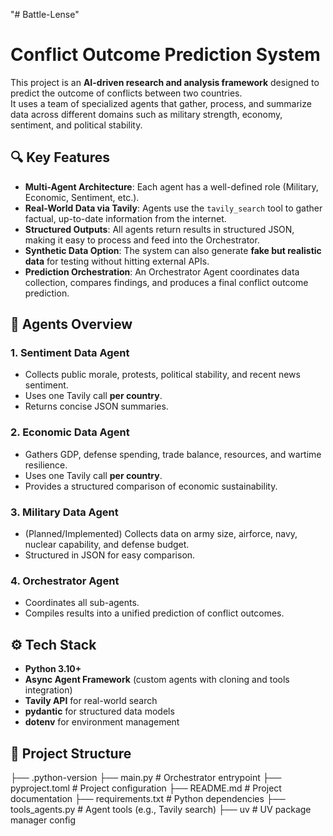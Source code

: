 "# Battle-Lense" 
# Conflict Outcome Prediction System

This project is an **AI-driven research and analysis framework** designed to predict the outcome of conflicts between two countries.  
It uses a team of specialized agents that gather, process, and summarize data across different domains such as military strength, economy, sentiment, and political stability.  

## 🔍 Key Features
- **Multi-Agent Architecture**: Each agent has a well-defined role (Military, Economic, Sentiment, etc.).
- **Real-World Data via Tavily**: Agents use the `tavily_search` tool to gather factual, up-to-date information from the internet.
- **Structured Outputs**: All agents return results in structured JSON, making it easy to process and feed into the Orchestrator.
- **Synthetic Data Option**: The system can also generate **fake but realistic data** for testing without hitting external APIs.
- **Prediction Orchestration**: An Orchestrator Agent coordinates data collection, compares findings, and produces a final conflict outcome prediction.

## 🧩 Agents Overview
### 1. **Sentiment Data Agent**
- Collects public morale, protests, political stability, and recent news sentiment.
- Uses one Tavily call **per country**.
- Returns concise JSON summaries.

### 2. **Economic Data Agent**
- Gathers GDP, defense spending, trade balance, resources, and wartime resilience.
- Uses one Tavily call **per country**.
- Provides a structured comparison of economic sustainability.

### 3. **Military Data Agent**
- (Planned/Implemented) Collects data on army size, airforce, navy, nuclear capability, and defense budget.
- Structured in JSON for easy comparison.

### 4. **Orchestrator Agent**
- Coordinates all sub-agents.
- Compiles results into a unified prediction of conflict outcomes.

## ⚙️ Tech Stack
- **Python 3.10+**
- **Async Agent Framework** (custom agents with cloning and tools integration)
- **Tavily API** for real-world search
- **pydantic** for structured data models
- **dotenv** for environment management

## 📂 Project Structure
├── .python-version
├── main.py # Orchestrator entrypoint
├── pyproject.toml # Project configuration
├── README.md # Project documentation
├── requirements.txt # Python dependencies
├── tools_agents.py # Agent tools (e.g., Tavily search)
├── uv # UV package manager config